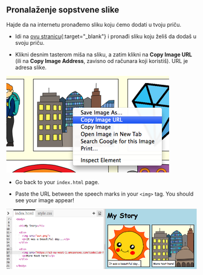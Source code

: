## Pronalaženje sopstvene slike

Hajde da na internetu pronađemo sliku koju ćemo dodati u tvoju priču.

+ Idi na [ovu stranicu](http://jumpto.cc/html-images){:target="_blank"} i pronađi sliku koju želiš da dodaš u svoju priču.

+ Klikni desnim tasterom miša na sliku, a zatim klikni na **Copy Image URL** (ili na **Copy Image Address**, zavisno od računara koji koristiš). URL je adresa slike.

![screenshot](images/story-url.png)

+ Go back to your `index.html` page.

+ Paste the URL between the speech marks in your `<img>` tag. You should see your image appear!

![screenshot](images/story-image.png)